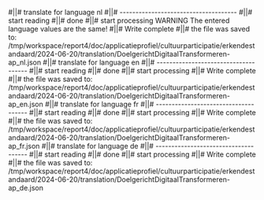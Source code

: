 #||# translate for language nl
#||# -------------------------------------
#||# start reading
#||# done
#||# start processing
WARNING The entered language values are the same!
#||# Write complete
#||# the file was saved to: /tmp/workspace/report4/doc/applicatieprofiel/cultuurparticipatie/erkendestandaard/2024-06-20/translation/DoelgerichtDigitaalTransformeren-ap_nl.json
#||# translate for language en
#||# -------------------------------------
#||# start reading
#||# done
#||# start processing
#||# Write complete
#||# the file was saved to: /tmp/workspace/report4/doc/applicatieprofiel/cultuurparticipatie/erkendestandaard/2024-06-20/translation/DoelgerichtDigitaalTransformeren-ap_en.json
#||# translate for language fr
#||# -------------------------------------
#||# start reading
#||# done
#||# start processing
#||# Write complete
#||# the file was saved to: /tmp/workspace/report4/doc/applicatieprofiel/cultuurparticipatie/erkendestandaard/2024-06-20/translation/DoelgerichtDigitaalTransformeren-ap_fr.json
#||# translate for language de
#||# -------------------------------------
#||# start reading
#||# done
#||# start processing
#||# Write complete
#||# the file was saved to: /tmp/workspace/report4/doc/applicatieprofiel/cultuurparticipatie/erkendestandaard/2024-06-20/translation/DoelgerichtDigitaalTransformeren-ap_de.json
